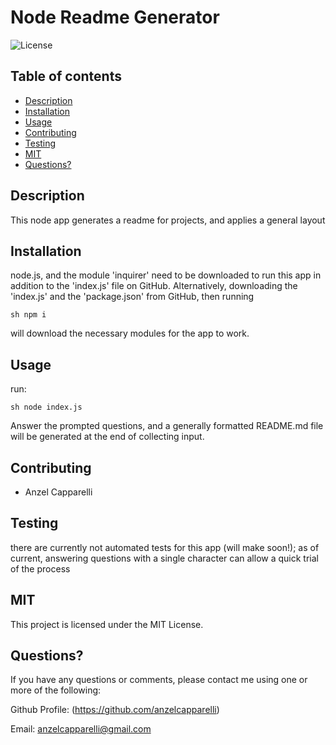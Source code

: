 # Node Readme Generator

![License](https://img.shields.io/badge/License-MIT-informational)

## Table of contents

- [Description](#Descriptionn)
- [Installation](#Installation)
- [Usage](#Usage)
- [Contributing](#Contributing)
- [Testing](#Testing)
- [MIT](#MIT)
- [Questions?](#Questions?)

## Description

This node app generates a readme for projects, and applies a general layout

## Installation

node.js, and the module 'inquirer' need to be downloaded to run this app in addition to the 'index.js' file on GitHub. Alternatively, downloading the 'index.js' and the 'package.json' from GitHub, then running

`sh npm i `

will download the necessary modules for the app to work.

## Usage

run:

`sh node index.js `

Answer the prompted questions, and a generally formatted README.md file will be generated at the end of collecting input.

## Contributing

- Anzel Capparelli

## Testing

there are currently not automated tests for this app (will make soon!); as of current, answering questions with a single character can allow a quick trial of the process

## MIT

This project is licensed under the MIT License.

## Questions?

If you have any questions or comments, please contact me using one or more of the following:

Github Profile: (https://github.com/anzelcapparelli)

Email: anzelcapparelli@gmail.com
